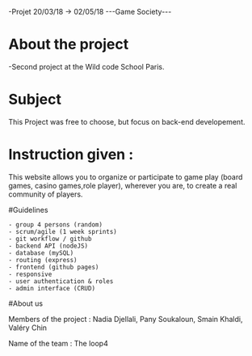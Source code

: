 -Projet 20/03/18 -> 02/05/18   ---Game Society---

# About the project
-Second project at the Wild code School Paris.

# Subject
This Project was free to choose, but focus on back-end developement.

# Instruction given :
This website allows you to organize or participate to game play (board games, casino games,role player), wherever you are, to create a real community of players.

#Guidelines

    - group 4 persons (random)
    - scrum/agile (1 week sprints)
    - git workflow / github
    - backend API (nodeJS)
    - database (mySQL)
    - routing (express)
    - frontend (github pages)
    - responsive
    - user authentication & roles
    - admin interface (CRUD)

#About us

Members of the project : Nadia Djellali, Pany Soukaloun, Smain Khaldi, Valéry Chin

Name of the team  : The loop4
